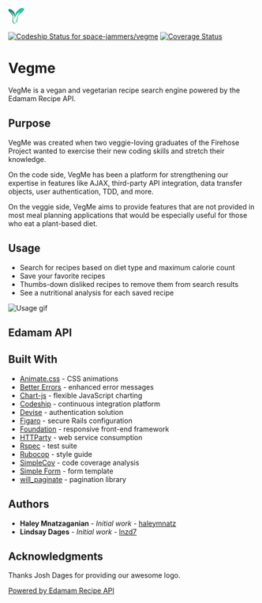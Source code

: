 <!-- Logo -->

![vegme logo](https://github.com/space-jammers/vegme/blob/master/app/assets/images/favicon-32x32.png)

<!-- Badges -->
[ ![Codeship Status for space-jammers/vegme](https://app.codeship.com/projects/38b27720-3a55-0135-a097-3ea7e05708f3/status?branch=master)](https://app.codeship.com/projects/228577)
[![Coverage Status](https://coveralls.io/repos/github/space-jammers/vegme/badge.svg?branch=master)](https://coveralls.io/github/space-jammers/vegme?branch=master)

# Vegme
VegMe is a vegan and vegetarian recipe search engine powered by the Edamam Recipe API. <!-- Heroku URL -->

## Purpose

VegMe was created when two veggie-loving graduates of the Firehose Project wanted to exercise their new coding skills and stretch their knowledge.

On the code side, VegMe has been a platform for strengthening our expertise in features like AJAX, third-party API integration, data transfer objects, user authentication, TDD, and more.

On the veggie side, VegMe aims to provide features that are not provided in most meal planning applications that would be especially useful for those who eat a plant-based diet.

## Usage

* Search for recipes based on diet type and maximum calorie count
* Save your favorite recipes
* Thumbs-down disliked recipes to remove them from search results
* See a nutritional analysis for each saved recipe

![Usage gif](https://github.com/space-jammers/vegme/raw/master/app/assets/videos/blueberry_pie.gif)

## Edamam API <!-- ??? -->

## Built With
* [Animate.css](https://daneden.github.io/animate.css/) - CSS animations
* [Better Errors](https://github.com/charliesome/better_errors) - enhanced error messages
* [Chart-js](http://www.chartjs.org/) - flexible JavaScript charting
* [Codeship](https://codeship.com/) - continuous integration platform
* [Devise](https://github.com/plataformatec/devise) -  authentication solution
* [Figaro](https://github.com/laserlemon/figaro) - secure Rails configuration
* [Foundation](http://foundation.zurb.com/) - responsive front-end framework
* [HTTParty](https://github.com/jnunemaker/httparty) - web service consumption
* [Rspec](http://rspec.info/) - test suite
* [Rubocop](https://github.com/bbatsov/rubocop) - style guide
* [SimpleCov](https://github.com/colszowka/simplecov) - code coverage analysis
* [Simple Form](https://github.com/plataformatec/simple_form) - form template
* [will_paginate](https://github.com/mislav/will_paginate) - pagination library

## Authors

* **Haley Mnatzaganian** - *Initial work* - [haleymnatz](https://github.com/haleymnatz)
* **Lindsay Dages** - *Initial work* - [lnzd7](https://github.com/lnzd17h)

## Acknowledgments

Thanks Josh Dages for providing our awesome logo.

[Powered by Edamam Recipe API](https://developer.edamam.com/edamam-docs-recipe-api)
